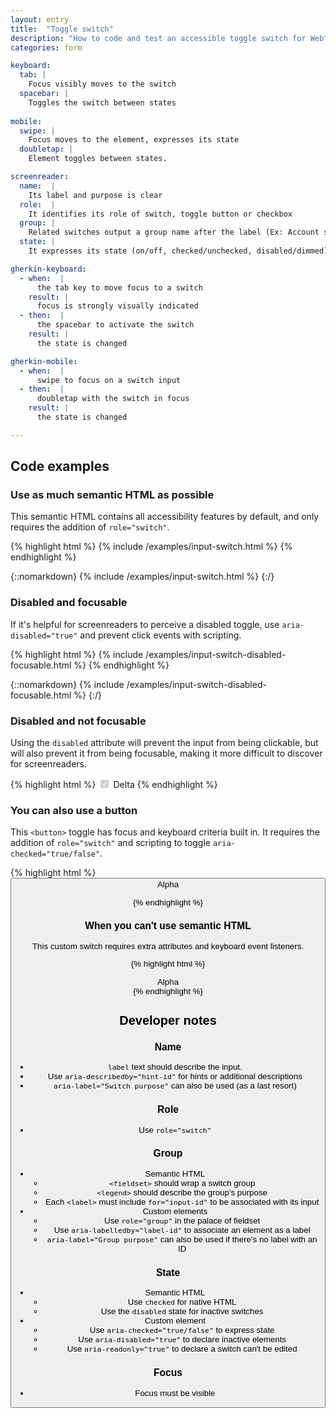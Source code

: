```yaml
---
layout: entry
title:  "Toggle switch"
description: "How to code and test an accessible toggle switch for Web"
categories: form

keyboard:
  tab: |
    Focus visibly moves to the switch
  spacebar: |
    Toggles the switch between states
      
mobile:
  swipe: |
    Focus moves to the element, expresses its state
  doubletap: |
    Element toggles between states.

screenreader:
  name:  |
    Its label and purpose is clear
  role:  |
    It identifies its role of switch, toggle button or checkbox
  group: |
    Related switches output a group name after the label (Ex: Account settings)
  state: |
    It expresses its state (on/off, checked/unchecked, disabled/dimmed)

gherkin-keyboard: 
  - when:  |
      the tab key to move focus to a switch
    result: |
      focus is strongly visually indicated
  - then:  |
      the spacebar to activate the switch
    result: |
      the state is changed

gherkin-mobile:
  - when:  |
      swipe to focus on a switch input
  - then:  |
      doubletap with the switch in focus
    result: |
      the state is changed

---
```



## Code examples

### Use as much semantic HTML as possible

This semantic HTML contains all accessibility features by default, and only requires the addition of `role="switch"`. 

{% highlight html %}
{% include /examples/input-switch.html %}
{% endhighlight %}

{::nomarkdown}
<example>
{% include /examples/input-switch.html %}
</example>
{:/}

### Disabled and focusable

If it's helpful for screenreaders to perceive a disabled toggle, use `aria-disabled="true"` and prevent click events with scripting.

{% highlight html %}
{% include /examples/input-switch-disabled-focusable.html %}
{% endhighlight %}

{::nomarkdown}
<example>
{% include /examples/input-switch-disabled-focusable.html %}
</example>
{:/}

### Disabled and not focusable

Using the `disabled` attribute will prevent the input from being clickable, but will also prevent it from being focusable, making it more difficult to discover for screenreaders.

{% highlight html %}
<input type="checkbox"
        role="switch"
        id="deltaSwitch"
        disabled
        checked>
<label for="deltaSwitch">Delta</label>
{% endhighlight %}


### You can also use a button

This `<button>` toggle has focus and keyboard criteria built in. It requires the addition of `role="switch"` and scripting to toggle `aria-checked="true/false"`.

{% highlight html %}
<button role="switch" aria-checked="true">
  Alpha
</div>
{% endhighlight %}

### When you can't use semantic HTML

This custom switch requires extra attributes and keyboard event listeners.

{% highlight html %}
<div role="switch" tabindex="0" aria-checked="true">
  Alpha
</div>
{% endhighlight %}

## Developer notes

### Name
- `label` text should describe the input.
- Use `aria-describedby="hint-id"` for hints or additional descriptions
- `aria-label="Switch purpose"` can also be used (as a last resort)

### Role
- Use `role="switch"`

### Group
- Semantic HTML
    - `<fieldset>` should wrap a switch group
    - `<legend>` should describe the group's purpose
    - Each `<label>` must include `for="input-id"` to be associated with its input
- Custom elements
    - Use `role="group"` in the palace of fieldset
    - Use `aria-labelledby="label-id"` to associate an element as a label
    - `aria-label="Group purpose"` can also be used if there's no label with an ID

### State
- Semantic HTML
    - Use `checked` for native HTML
    - Use the `disabled` state for inactive switches
- Custom element
    - Use `aria-checked="true/false"` to express state
    - Use `aria-disabled="true"` to declare inactive elements
    - Use `aria-readonly="true"` to declare a switch can't be edited

### Focus
- Focus must be visible